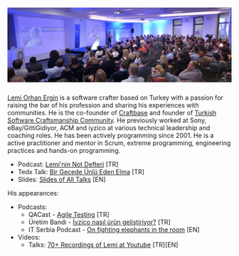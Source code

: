 # ![lemi orhan ergin header](https://raw.githubusercontent.com/lemiorhan/lemiorhan/master/lemi_header.jpg)

[Lemi Orhan Ergin](http://www.lemiorhanergin.com) is a software crafter based on Turkey with a passion for raising the bar of his profession and sharing his experiences with communities. He is the co-founder of [Craftbase](https://craftbase.io) and founder of [Turkish Software Craftsmanship Community](https://kommunity.com/software-craftsmanship-turkey). He previously worked at Sony, eBay/GittiGidiyor, ACM and iyzico at various technical leadership and coaching roles. He has been actively programming since 2001. He is a active practitioner and mentor in Scrum, extreme programming, engineering practices and hands-on programming.

* Podcast: [Lemi'nin Not Defteri](https://soundcloud.com/leminin-not-defteri) [TR]
* Tedx Talk: [Bir Gecede Ünlü Eden Elma](https://www.youtube.com/watch?v=DClFjk_Uod8) [TR]
* Slides: [Slides of All Talks](https://speakerdeck.com/lemiorhan) [EN]

His appearances:
* Podcasts: 
  * QACast - [Agile Testing](https://soundcloud.com/qacast/s1e8-lemi-orhan-ergin) [TR]
  * Üretim Bandı - [İyzico nasıl ürün geliştiriyor?](https://open.spotify.com/episode/3Pb7IUoSRMTR32C5Hqk0BO) [TR]
  * IT Serbia Podcast - [On fighting elephants in the room](https://podcasts.apple.com/us/podcast/on-fighting-elephants-in-the-room-with-lemi-orhan-ergin/id936476881?i=1000377992398) [EN]
* Videos:
  * Talks: [70+ Recordings of Lemi at Youtube](https://www.youtube.com/playlist?list=PLQTv1b9jwvWdvUVfv0M55mRbTB8CMYT9R) [TR][EN]

